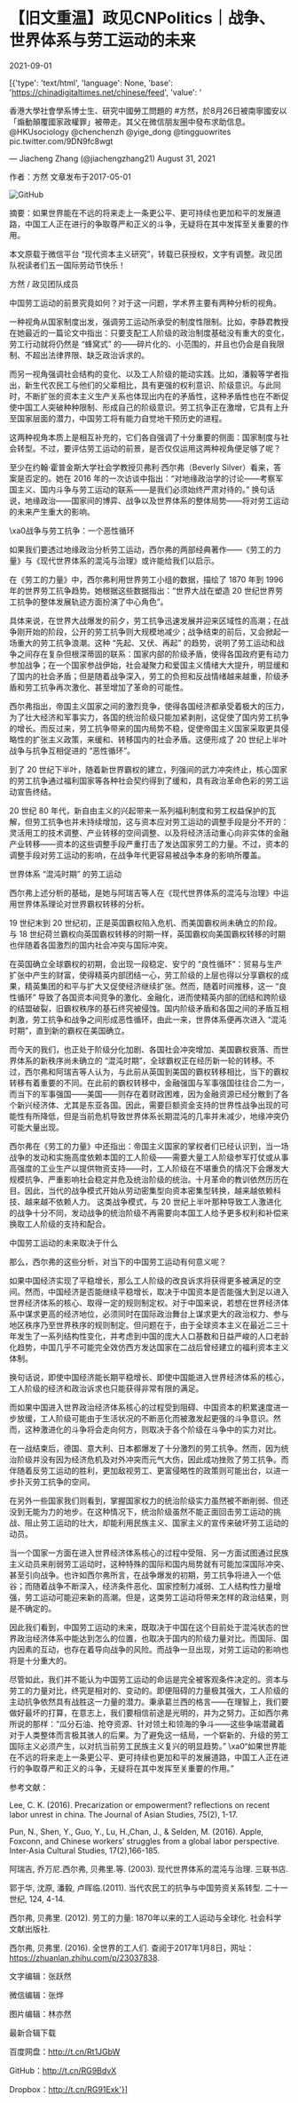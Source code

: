 # 【旧文重温】政见CNPolitics｜战争、世界体系与劳工运动的未来

2021-09-01

[{'type': 'text/html', 'language': None, 'base': 'https://chinadigitaltimes.net/chinese/feed', 'value': '

香港大學社會學系博士生、研究中國勞工問題的 #方然，於8月26日被南寧國安以「煽動顛覆國家政權罪」被帶走。其父在微信朋友圈中發布求助信息。 @HKUsociology @chenchenzh @yige_dong @tingguowrites pic.twitter.com/9DN9fc8wgt

&mdash; Jiacheng Zhang (@jiachengzhang21) August 31, 2021



作者：方然  文章发布于2017-05-01

![GitHub](https://chinadigitaltimes.net/chinese/files/2021/08/post-670277-612f1b359962b.)



摘要：如果世界能在不远的将来走上一条更公平、更可持续也更加和平的发展道路，中国工人正在进行的争取尊严和正义的斗争，无疑将在其中发挥至关重要的作用。



本文原载于微信平台 “现代资本主义研究”，转载已获授权，文字有调整。政见团队祝读者们五一国际劳动节快乐！

方然 / 政见团队成员

中国劳工运动的前景究竟如何？对于这一问题，学术界主要有两种分析的视角。

一种视角从国家制度出发，强调劳工运动所承受的制度性限制。比如，李静君教授在她最近的一篇论文中指出：只要支配工人阶级的政治制度基础没有重大的变化，劳工行动就将仍然是 “蜂窝式” 的——碎片化的、小范围的，并且也仍会是自我限制、不超出法律界限、缺乏政治诉求的。

而另一视角强调社会结构的变化、以及工人阶级的能动实践。比如，潘毅等学者指出，新生代农民工与他们的父辈相比，具有更强的权利意识、阶级意识。与此同时，不断扩张的资本主义生产关系也体现出内在的矛盾性，这种矛盾性也在不断促使中国工人突破种种限制、形成自己的阶级意识。劳工抗争正在激增，它具有上升至国家层面的潜力，中国劳工将有能力自觉地干预历史的进程。

这两种视角本质上是相互补充的，它们各自强调了十分重要的侧面：国家制度与社会转型。不过，要评估劳工运动的前景，是否仅仅运用这两种视角便足够了呢？

至少在约翰·霍普金斯大学社会学教授贝弗利·西尔弗（Beverly Silver）看来，答案是否定的。她在 2016 年的一次访谈中指出：“对地缘政治学的讨论——考察军国主义、国内斗争与劳工运动的联系——是我们必须始终严肃对待的。” 换句话说，地缘政治——国家间的博弈、战争以及世界体系的整体局势——将对劳工运动的未来产生重大的影响。

\xa0战争与劳工抗争：一个恶性循环

如果我们要透过地缘政治分析劳工运动，西尔弗的两部经典著作——《劳工的力量》与《现代世界体系的混沌与治理》或许能给我们以启示。

在《劳工的力量》中，西尔弗利用世界劳工小组的数据，描绘了 1870 年到 1996 年的世界劳工抗争趋势。她根据这些数据指出：“世界大战在塑造 20 世纪世界劳工抗争的整体发展轨迹方面扮演了中心角色”。

具体来说，在世界大战爆发的前夕，劳工抗争迅速发展并迎来区域性的高潮；在战争刚开始的阶段，公开的劳工抗争则大规模地减少；战争结束的前后，又会掀起一场重大的劳工抗争浪潮。这种 “先起、又伏、再起” 的趋势，说明了劳工运动和战争之间存在复杂但根深蒂固的联系：国家内部的阶级矛盾，使得各国政府更有动力参加战争；在一个国家参战伊始，社会凝聚力和爱国主义情绪大大提升，明显缓和了国内的社会矛盾；但是随着战争深入，劳工的负担和反战情绪越来越重，阶级矛盾和劳工抗争再次激化、甚至增加了革命的可能性。

西尔弗指出，帝国主义国家之间的激烈竞争，使得各国经济都承受着极大的压力，为了壮大经济和军事实力，各国的统治阶级只能加紧剥削，这促使了国内劳工抗争的增长。而反过来，劳工抗争带来的国内局势不稳，促使帝国主义国家采取更具侵略性的扩张主义政策，来缓和、转移国内的社会矛盾。这便形成了 20 世纪上半叶战争与抗争互相促进的 “恶性循环”。

到了 20 世纪下半叶，随着新世界霸权的建立，列强间的武力冲突终止，核心国家的劳工抗争通过福利国家等各种社会契约得到了缓和，具有政治革命色彩的劳工运动宣告终结。

20 世纪 80 年代，新自由主义的兴起带来一系列福利制度和劳工权益保护的瓦解，但劳工抗争也并未持续增加，这与资本应对劳工运动的调整手段是分不开的：灵活用工的技术调整、产业转移的空间调整、以及将经济活动重心向非实体的金融产业转移——资本的这些调整手段严重打击了发达国家劳工的力量。不过，资本的调整手段对劳工运动的影响，在战争年代更容易被战争本身的影响所覆盖。

世界体系 “混沌时期” 的劳工运动

西尔弗上述分析的基础，是她与阿瑞吉等人在《现代世界体系的混沌与治理》中运用世界体系理论对世界霸权转移的分析。

19 世纪末到 20 世纪初，正是英国霸权陷入危机、而美国霸权尚未确立的阶段。与 18 世纪荷兰霸权向英国霸权转移的时期一样，英国霸权向美国霸权转移的时期也伴随着各国激烈的国内社会冲突与国际冲突。

在英国确立全球霸权的初期，会出现一段稳定、安宁的 “良性循环”：贸易与生产扩张中产生的财富，使得精英内部团结一心，劳工阶级的上层也得以分享霸权的成果，精英集团的和平与扩大又促使经济继续扩张。然而，随着时间推移，这一 “良性循环” 导致了各国资本间竞争的激化、金融化，进而使精英内部的团结和跨阶级的结盟破裂，旧霸权秩序的基石终究被侵蚀。国内阶级矛盾和各国之间的矛盾互相刺激，劳工抗争和战争之间形成恶性循环，由此一来，世界体系便再次进入 “混沌时期”，直到新的霸权在美国确立。

而今天的我们，也正处于阶级分化加剧、各国社会冲突增加、美国霸权衰落、而世界体系的新秩序尚未确立的 “混沌时期”，全球霸权正在经历新一轮的转移。不过，西尔弗和阿瑞吉等人认为，与此前从英国到美国的霸权转移相比，当下的霸权转移有着重要的不同。在此前的霸权转移中，金融强国与军事强国往往合二为一，而当下的军事强国——美国——则存在着财政困难，因为金融资源已经分散到了各个新兴经济体、尤其是东亚各国。因此，需要巨额资金支持的世界性战争出现的可能性有所降低，但是当前危机导致世界体系长期混沌的几率并未减少，地缘冲突仍可能大量出现。

西尔弗在《劳工的力量》中还指出：帝国主义国家的掌权者们已经认识到，当一场战争的发动和实施高度依赖本国的工人阶级——需要大量工人阶级参军打仗或从事高强度的工业生产以提供物资支持——时，工人阶级在不堪重负的情况下会爆发大规模抗争、严重影响社会稳定并危及统治阶级的统治。十月革命的教训依然历历在目。因此，当代的战争模式开始从劳动密集型向资本密集型转换，越来越依赖科技、越来越不依赖人力。 这类战争模式，与 20 世纪上半叶那种导致工人激进化的战争十分不同，发动战争的统治阶级不再需要向本国工人给予更多权利和补偿来换取工人阶级的支持和配合。

中国劳工运动的未来取决于什么

那么，西尔弗的这些分析，对当下的中国劳工运动有何意义呢？

如果中国经济实现了平稳增长，那么工人阶级的改良诉求将获得更多被满足的空间。然而，中国经济是否能继续平稳增长，取决于中国资本是否能强大到足以进入世界经济体系的核心、取得一定的规则制定权。对于中国来说，若想在世界经济体系中谋求更高的经济地位，必须同时在国际政治舞台上谋求更大的政治权力、参与地区秩序乃至世界秩序的规则制定。但问题在于，由于全球资本主义在最近二三十年发生了一系列结构性变化，并考虑到中国的庞大人口基数和日益严峻的人口老龄化趋势，中国几乎不可能完全效仿西方发达国家在二战后曾经建立的福利资本主义体制。

换句话说，即使中国经济能长期平稳增长、即使中国能进入世界经济体系的核心，工人阶级的经济和政治诉求也只能获得非常有限的满足。

而如果中国进入世界政治经济体系核心的过程受到阻碍、中国资本的积累速度进一步放缓，工人阶级可能由于生活状况的不断恶化而被激发起更强的斗争意识。然而，这种激进化的斗争将会走向何方，则取决于各个阶级在斗争中的实力对比。

在一战结束后，德国、意大利、日本都爆发了十分激烈的劳工抗争。然而，因为统治阶级并没有因为经济危机及对外冲突而元气大伤，因此成功挫败了劳工抗争。而伴随着反劳工运动的胜利，更加敌视劳工、更富侵略性的政策则可能出台，以进一步扑灭劳工抗争的空间。

在另外一些国家我们则看到，掌握国家权力的统治阶级实力虽然被不断削弱、但还没到无能为力的地步。在这种情况下，统治阶级虽然不能正面回击劳工运动的挑战、阻止劳工运动的壮大，却能利用民族主义、国家主义的宣传来破坏劳工运动的动员。

当一个国家一方面在进入世界经济体系核心的过程中受阻、另一方面试图通过民族主义动员来削弱劳工运动时，这种特殊的国际和国内局势就有可能加深国际冲突、甚至引向战争。也许如西尔弗所言，在战争爆发的初期，劳工抗争将进入一个低谷；而随着战争不断深入，经济条件恶化、国家控制力减弱、工人结构性力量增强，劳工运动可能迎来新的高潮。但是，这类劳工运动将带来怎样的政治结果，则是不确定的。

因此我们看到，中国劳工运动的未来，既取决于中国在这个目前处于混沌状态的世界政治经济体系中能达到怎么的位置，也取决于国内的阶级力量对比。而国际、国内因素的互动，也存在着导向战争的风险。而战争一旦出现，对劳工运动的影响也将是十分重大的。

尽管如此，我们并不能认为中国劳工运动的命运是完全被客观条件决定的。资本与劳工的力量对比，终究是相对的、变动的。即便阻碍的力量极其强大，工人阶级的主动抗争依然具有战胜这一力量的潜力。秉承葛兰西的格言——在理智上，我们要做好最坏的打算，在意志上，我们要相信前途是光明的，并为之努力。正如西尔弗所说的那样：“瓜分石油、抢夺资源、针对领土和领海的争斗——这些争端潜藏着对于人类整体而言极其骇人的后果。为了避免这一结局，一个崭新的、升级的劳工国际主义必须产生，以对抗当前劳工民族主义复兴的明显趋势。” \xa0“如果世界能在不远的将来走上一条更公平、更可持续也更加和平的发展道路，中国工人正在进行的争取尊严和正义的斗争，无疑将在其中发挥至关重要的作用。”

参考文献：

Lee, C. K. (2016). Precarization or empowerment? reflections on recent labor unrest in china. The Journal of Asian Studies, 75(2), 1-17.

Pun, N., Shen, Y., Guo, Y., Lu, H.,Chan, J., &amp; Selden, M. (2016). Apple, Foxconn, and Chinese workers&#8217; struggles from a global labor perspective. Inter-Asia Cultural Studies, 17(2),166-185.

阿瑞吉, 乔万尼.西尔弗, 贝弗里.等. (2003). 现代世界体系的混沌与治理. 三联书店.

郭于华, 沈原, 潘毅, 卢晖临.(2011). 当代农民工的抗争与中国劳资关系转型. 二十一世纪, 124, 4-14.

西尔弗, 贝弗里. (2012). 劳工的力量: 1870年以来的工人运动与全球化. 社会科学文献出版社.

西尔弗, 贝弗里. (2016). 全世界的工人们. 查阅于2017年1月8日，网址：https://zhuanlan.zhihu.com/p/23037838.

文字编辑：张跃然

微信编辑：张烨

图片编辑：林亦然

最新合辑下载

百度网盘：http://t.cn/Rt1JGbW

GitHub：http://t.cn/RG9BdvX

Dropbox：http://t.cn/RG91Exk'}]